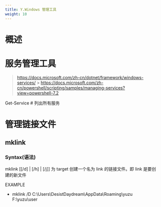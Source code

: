 ```yaml
---
title: Y.Windows 管理工具
weight: 10
---
```


# 概述

>

# 服务管理工具

> <https://docs.microsoft.com/zh-cn/dotnet/framework/windows-services/> > <https://docs.microsoft.com/zh-cn/powershell/scripting/samples/managing-services?view=powershell-7.2>

Get-Service # 列出所有服务

# 管理链接文件

## mklink

### Syntax(语法)

mklink \[\[/d] | \[/h] | \[/j]] <link> <target>
为 target 创建一个名为 link 的链接文件。即 link 是要创建的新文件

EXAMPLE

- mklink /D C:\Users\DesistDaydream\AppData\Roaming\yuzu F:\yuzu\user
